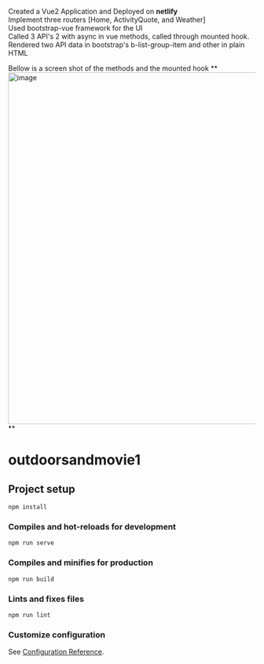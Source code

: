 Created a Vue2 Application and Deployed on <b>netlify</b> <br>
Implement three routers [Home, ActivityQuote, and Weather]<br>
Used bootstrap-vue framework for the UI<br>
Called 3 API's 2 with async in vue methods, called through mounted hook.<br>
Rendered two API data in bootstrap's b-list-group-item and other in plain HTML<br>

Bellow is a screen shot of the methods and the mounted hook
**<img width="716" alt="image" src="https://user-images.githubusercontent.com/46868432/232613008-8a3ac5c7-0268-4715-8745-f5f8467c3698.png">
**

# outdoorsandmovie1

## Project setup
```
npm install
```

### Compiles and hot-reloads for development
```
npm run serve
```

### Compiles and minifies for production
```
npm run build
```

### Lints and fixes files
```
npm run lint
```

### Customize configuration
See [Configuration Reference](https://cli.vuejs.org/config/).
